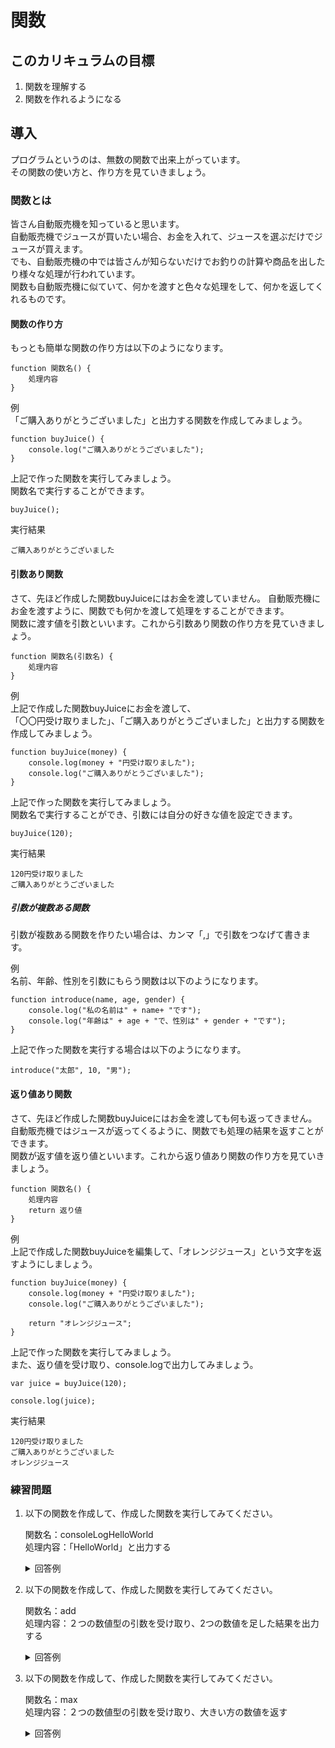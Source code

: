 # 関数

## このカリキュラムの目標
1. 関数を理解する
2. 関数を作れるようになる

## 導入
プログラムというのは、無数の関数で出来上がっています。  
その関数の使い方と、作り方を見ていきましょう。

### 関数とは
皆さん自動販売機を知っていると思います。  
自動販売機でジュースが買いたい場合、お金を入れて、ジュースを選ぶだけでジュースが買えます。   
でも、自動販売機の中では皆さんが知らないだけでお釣りの計算や商品を出したり様々な処理が行われています。  
関数も自動販売機に似ていて、何かを渡すと色々な処理をして、何かを返してくれるものです。

#### 関数の作り方
もっとも簡単な関数の作り方は以下のようになります。

```
function 関数名() {
    処理内容
}
```

例  
「ご購入ありがとうございました」と出力する関数を作成してみましょう。

```
function buyJuice() {
    console.log("ご購入ありがとうございました");
}
```

上記で作った関数を実行してみましょう。  
関数名で実行することができます。

```
buyJuice();
```

実行結果

```
ご購入ありがとうございました
```

#### 引数あり関数
さて、先ほど作成した関数buyJuiceにはお金を渡していません。 
自動販売機にお金を渡すように、関数でも何かを渡して処理をすることができます。  
関数に渡す値を引数といいます。これから引数あり関数の作り方を見ていきましょう。

```
function 関数名(引数名) {
	処理内容
}
```

例  
上記で作成した関数buyJuiceにお金を渡して、  
「〇〇円受け取りました」、「ご購入ありがとうございました」と出力する関数を作成してみましょう。

```
function buyJuice(money) {
    console.log(money + "円受け取りました");
    console.log("ご購入ありがとうございました");
}
```

上記で作った関数を実行してみましょう。  
関数名で実行することができ、引数には自分の好きな値を設定できます。

```
buyJuice(120);
```

実行結果

```
120円受け取りました
ご購入ありがとうございました
```

##### 引数が複数ある関数
引数が複数ある関数を作りたい場合は、カンマ「,」で引数をつなげて書きます。

例  
名前、年齢、性別を引数にもらう関数は以下のようになります。

```
function introduce(name, age, gender) {
    console.log("私の名前は" + name+ "です");
    console.log("年齢は" + age + "で、性別は" + gender + "です");
}
```

上記で作った関数を実行する場合は以下のようになります。

```
introduce("太郎", 10, "男");
```

#### 返り値あり関数
さて、先ほど作成した関数buyJuiceにはお金を渡しても何も返ってきません。  
自動販売機ではジュースが返ってくるように、関数でも処理の結果を返すことができます。  
関数が返す値を返り値といいます。これから返り値あり関数の作り方を見ていきましょう。

```
function 関数名() {
	処理内容
	return 返り値
}
```

例  
上記で作成した関数buyJuiceを編集して、「オレンジジュース」という文字を返すようにしましょう。

```
function buyJuice(money) {
    console.log(money + "円受け取りました");
    console.log("ご購入ありがとうございました");
    
    return "オレンジジュース";
}
```

上記で作った関数を実行してみましょう。  
また、返り値を受け取り、console.logで出力してみましょう。

```
var juice = buyJuice(120);

console.log(juice);
```

実行結果

```
120円受け取りました
ご購入ありがとうございました
オレンジジュース
```

### 練習問題
1. 以下の関数を作成して、作成した関数を実行してみてください。

	関数名：consoleLogHelloWorld  
	処理内容：「HelloWorld」と出力する
	
	<details><summary>回答例</summary><div>
	
	```
	function consoleLogHelloWorld() {
	    console.log("HelloWorld");
	}
	
	consoleLogHelloWorld();
	```
	
	</div></details>
	
2. 以下の関数を作成して、作成した関数を実行してみてください。

	関数名：add  
	処理内容：２つの数値型の引数を受け取り、2つの数値を足した結果を出力する
	
	<details><summary>回答例</summary><div>
	
	```
	function add(num1, num2) {
	    console.log(num1 + num2);
	}
	
	add(1, 2);
	```
	
	</div></details>
	
3. 以下の関数を作成して、作成した関数を実行してみてください。

	関数名：max  
	処理内容：２つの数値型の引数を受け取り、大きい方の数値を返す
	
	<details><summary>回答例</summary><div>
	
	```
	function max(num1, num2) {
	    if num1 >= num2 {
	        return num1
	    } else {
	        return num2
	    }
	}
	
	var maxValue = max(3, 2);
	console.log(maxValue);
	```
	
	</div></details>